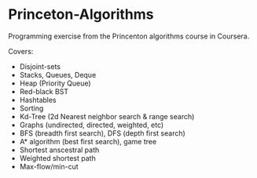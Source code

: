 # Princeton-Algorithms

Programming exercise from the Princenton algorithms course in Coursera.

Covers:
* Disjoint-sets
* Stacks, Queues, Deque
* Heap (Priority Queue)
* Red-black BST
* Hashtables
* Sorting
* Kd-Tree (2d Nearest neighbor search & range search)
* Graphs (undirected, directed, weighted, etc)
* BFS (breadth first search), DFS (depth first search)
* A* algorithm (best first search), game tree
* Shortest anscestral path
* Weighted shortest path
* Max-flow/min-cut
